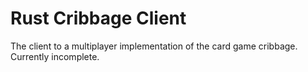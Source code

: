 # Rust Cribbage Client
The client to a multiplayer implementation of the card game cribbage. Currently incomplete.

